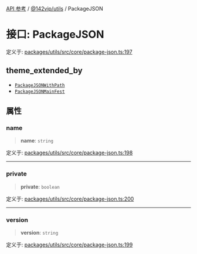 [API 参考](../wiki/Home) / [@142vip/utils](../wiki/@142vip.utils) / PackageJSON

# 接口: PackageJSON

定义于: [packages/utils/src/core/package-json.ts:197](https://github.com/142vip/core-x/blob/58a4aca72f73ebc92491a458c9b83754486dc296/packages/utils/src/core/package-json.ts#L197)

## theme\_extended\_by

* [`PackageJSONWithPath`](../wiki/@142vip.utils.%E6%8E%A5%E5%8F%A3.PackageJSONWithPath)
* [`PackageJSONMainFest`](../wiki/@142vip.utils.%E6%8E%A5%E5%8F%A3.PackageJSONMainFest)

## 属性

### name

> **name**: `string`

定义于: [packages/utils/src/core/package-json.ts:198](https://github.com/142vip/core-x/blob/58a4aca72f73ebc92491a458c9b83754486dc296/packages/utils/src/core/package-json.ts#L198)

***

### private

> **private**: `boolean`

定义于: [packages/utils/src/core/package-json.ts:200](https://github.com/142vip/core-x/blob/58a4aca72f73ebc92491a458c9b83754486dc296/packages/utils/src/core/package-json.ts#L200)

***

### version

> **version**: `string`

定义于: [packages/utils/src/core/package-json.ts:199](https://github.com/142vip/core-x/blob/58a4aca72f73ebc92491a458c9b83754486dc296/packages/utils/src/core/package-json.ts#L199)
